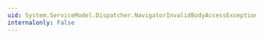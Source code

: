 ```yaml
---
uid: System.ServiceModel.Dispatcher.NavigatorInvalidBodyAccessException
internalonly: False
---
```

